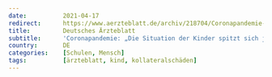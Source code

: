 ```yaml
---
date:          2021-04-17
redirect:      https://www.aerzteblatt.de/archiv/218704/Coronapandemie-Die-Situation-der-Kinder-spitzt-sich-jetzt-dramatisch-zu
title:         Deutsches Ärzteblatt
subtitle:      'Coronapandemie: „Die Situation der Kinder spitzt sich jetzt dramatisch zu“'
country:       DE
categories:    [Schulen, Mensch]
tags:          [ärzteblatt, kind, kollateralschäden]
---
```

